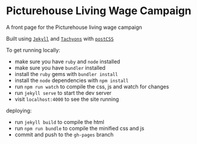 # Picturehouse Living Wage Campaign
A front page for the Picturehouse living wage campaign

Built using [`Jekyll`](https://jekyllrb.com/) and [`Tachyons`](http://tachyons.io/) with [`postCSS`](http://postcss.org/)

To get running locally:

+ make sure you have `ruby` and `node` installed
+ make sure you have `bundler` installed
+ install the `ruby` gems with `bundler install`
+ install the `node` dependencies with `npm install`
+ run `npm run watch` to compile the css, js and watch for changes
+ run `jekyll serve` to start the dev server
+ visit `localhost:4000` to see the site running

deploying:

+ run `jekyll build` to compile the html
+ run `npm run bundle` to compile the minified css and js
+ commit and push to the `gh-pages` branch
